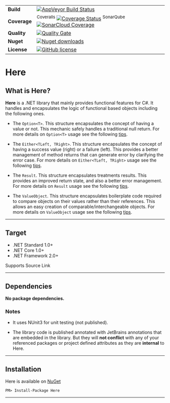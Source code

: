 | | |
| --- | --- |
| **Build** | [![AppVeyor Build Status](https://ci.appveyor.com/api/projects/status/github/KeRNeLith/Here?branch=master&svg=true)](https://ci.appveyor.com/project/KeRNeLith/Here) |
| **Coverage** | <sup>Coveralls</sup> [![Coverage Status](https://coveralls.io/repos/github/KeRNeLith/Here/badge.svg?branch=master)](https://coveralls.io/github/KeRNeLith/Here?branch=master) <sup>SonarQube</sup> [![SonarCloud Coverage](https://sonarcloud.io/api/project_badges/measure?project=here&metric=coverage)](https://sonarcloud.io/component_measures/metric/coverage/list?id=here) | 
| **Quality** | [![Quality Gate](https://sonarcloud.io/api/project_badges/measure?project=here&metric=alert_status)](https://sonarcloud.io/dashboard?id=here) | 
| **Nuget** | [![Nuget downloads](https://img.shields.io/nuget/v/here.svg)](https://www.nuget.org/packages/Here) |
| **License** | [![GitHub license](https://img.shields.io/github/license/mashape/apistatus.svg)](https://github.com/KeRNeLith/Here/blob/master/LICENSE) |

# Here

## What is **Here**?

**Here** is a .NET library that mainly provides functional features for C#.
It handles and encapsulates the logic of functional based objects including the following ones.

- The `Option<T>`. This structure encapsulates the concept of having a value or not. This mechanic safely handles a traditional null return.
For more details on `Option<T>` usage see the following [tips](src/Here/Option/README.md).

- The `Either<TLeft, TRight>`. This structure encapsulates the concept of having a success value (right) or a failure (left). This provides a better management of method returns that can generate error by clarifying the error case.
For more details on `Either<TLeft, TRight>` usage see the following [tips](src/Here/Either/README.md).

- The `Result`. This structure encapsulates treatments results. This provides an improved return state, and also a better error management.
For more details on `Result` usage see the following [tips](src/Here/Result/README.md).

- The `ValueObject`. This structure encapsulates boilerplate code required to compare objects on their values rather than their references. This allows an easy creation of comparable/interchangeable objects.
For more details on `ValueObject` usage see the following [tips](src/Here/ValueObject/README.md).

---

## Target

- .NET Standard 1.0+
- .NET Core 1.0+
- .NET Framework 2.0+

Supports Source Link

---

## Dependencies

**No package dependencies.**

### Notes

- It uses NUnit3 for unit testing (not published).

- The library code is published annotated with JetBrains annotations that are embedded in the library. But they will **not conflict** with any of your referenced packages or project defined attributes as they are **internal** to Here.

---

## Installation

Here is available on [NuGet](https://www.nuget.org/packages/Here)

	PM> Install-Package Here

---